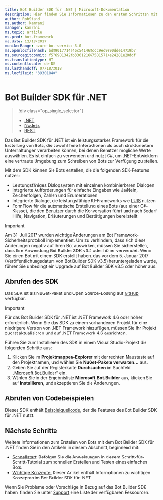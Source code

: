 ```yaml
---
title: Bot Builder SDK für .NET | Microsoft-Dokumentation
description: Hier finden Sie Informationen zu den ersten Schritten mit dem Bot Builder SDK für .NET, einem leistungsstarken, benutzerfreundlichen Framework für das Erstellen von Bots.
author: RobStand
ms.author: kamrani
manager: kamrani
ms.topic: article
ms.prod: bot-framework
ms.date: 12/13/2017
monikerRange: azure-bot-service-3.0
ms.openlocfilehash: bd89017714a46c541468ccc9ed9990dde14719b7
ms.sourcegitcommit: f576981342fb3361216675815714e24281e20ddf
ms.translationtype: HT
ms.contentlocale: de-DE
ms.lasthandoff: 07/18/2018
ms.locfileid: "39301840"
---
```

# <a name="bot-builder-sdk-for-net"></a>Bot Builder SDK für .NET
> [!div class="op_single_selector"]
> - [.NET](../dotnet/bot-builder-dotnet-overview.md)
> - [Node.js](../nodejs/bot-builder-nodejs-overview.md)
> - [REST](../rest-api/bot-framework-rest-overview.md)

Das Bot Builder SDK für .NET ist ein leistungsstarkes Framework für die Erstellung von Bots, die sowohl freie Interaktionen als auch strukturiertere Unterhaltungen verarbeiten können, bei denen Benutzer mögliche Werte auswählen. Es ist einfach zu verwenden und nutzt C#, um .NET-Entwicklern eine vertraute Umgebung zum Schreiben von Bots zur Verfügung zu stellen.

Mit dem SDK können Sie Bots erstellen, die die folgenden SDK-Features nutzen: 

- Leistungsfähiges Dialogsystem mit einzelnen kombinierbaren Dialogen
- Integrierte Aufforderungen für einfache Eingaben wie Ja/Nein, Zeichenfolgen, Zahlen und Enumerationen
- Integrierte Dialoge, die leistungsfähige KI-Frameworks wie <a href="http://luis.ai" target="_blank">LUIS</a> nutzen
- FormFlow für die automatische Erstellung eines Bots (aus einer C#-Klasse), die den Benutzer durch die Konversation führt und nach Bedarf Hilfe, Navigation, Erläuterungen und Bestätigungen bereitstellt

> [!IMPORTANT]
> Am 31. Juli 2017 wurden wichtige Änderungen am Bot Framework-Sicherheitsprotokoll implementiert. Um zu verhindern, dass sich diese Änderungen negativ auf Ihren Bot auswirken, müssen Sie sicherstellen, dass Ihre Anwendung Bot Builder SDK v3.5 oder höher verwendet. Wenn Sie einen Bot mit einem SDK erstellt haben, das vor dem 5. Januar 2017 (Veröffentlichungsdatum von Bot Builder SDK v3.5) heruntergeladen wurde, führen Sie unbedingt ein Upgrade auf Bot Builder SDK v3.5 oder höher aus.

## <a name="get-the-sdk"></a>Abrufen des SDK

Das SDK ist als NuGet-Paket und Open Source-Lösung auf <a href="https://github.com/Microsoft/BotBuilder" target="_blank">GitHub</a> verfügbar.

> [!IMPORTANT]
> Für das Bot Builder SDK für .NET ist .NET Framework 4.6 oder höher erforderlich. Wenn Sie das SDK zu einem vorhandenen Projekt für eine niedrigere Version von .NET Framework hinzufügen, müssen Sie Ihr Projekt zuerst aktualisieren und auf .NET Framework 4.6 ausrichten.

Führen Sie zum Installieren des SDK in einem Visual Studio-Projekt die folgenden Schritte aus:

1. Klicken Sie im **Projektmappen-Explorer** mit der rechten Maustaste auf den Projektnamen, und wählen Sie **NuGet-Pakete verwalten...** aus.
2. Geben Sie auf der Registerkarte **Durchsuchen** im Suchfeld „Microsoft.Bot.Builder“ ein.
3. Wählen Sie in der Ergebnisliste **Microsoft.Bot.Builder** aus, klicken Sie auf **Installieren**, und akzeptieren Sie die Änderungen.

## <a name="get-code-samples"></a>Abrufen von Codebeispielen

Dieses SDK enthält [Beispielquellcode](bot-builder-dotnet-samples.md), der die Features des Bot Builder SDK für .NET nutzt.

## <a name="next-steps"></a>Nächste Schritte

Weitere Informationen zum Erstellen von Bots mit dem Bot Builder SDK für .NET finden Sie in den Artikeln in diesem Abschnitt, beginnend mit:

- [Schnellstart](bot-builder-dotnet-quickstart.md): Befolgen Sie die Anweisungen in diesem Schritt-für-Schritt-Tutorial zum schnellen Erstellen und Testen eines einfachen Bots.
- [Wichtige Konzepte:](bot-builder-dotnet-concepts.md) Dieser Artikel enthält Informationen zu wichtigen Konzepten im Bot Builder SDK für .NET.

Wenn Sie Probleme oder Vorschläge in Bezug auf das Bot Builder SDK haben, finden Sie unter [Support](../bot-service-resources-links-help.md) eine Liste der verfügbaren Ressourcen. 

